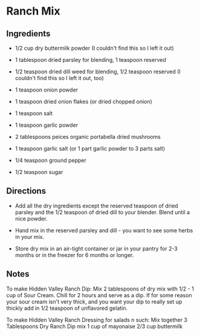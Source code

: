 Ranch Mix
=========


Ingredients
-----------

* 1/2 cup dry buttermilk powder (I couldn't find this so I left it out)

* 1 tablespoon dried parsley for blending, 1 teaspoon reserved

* 1/2 teaspoon dried dill weed for blending, 1/2 teaspoon reserved (I couldn't find this so I left it out, too)

* 1 teaspoon onion powder

* 1 teaspoon dried onion flakes (or dried chopped onion)

* 1 teaspoon salt

* 1 teaspoon garlic powder

* 2 tablespoons peices organic portabella dried mushrooms

* 1 teaspoon garlic salt (or 1 part garlic powder to 3 parts salt)

* 1/4 teaspoon ground pepper

* 1/2 teaspoon sugar



Directions
----------

* Add all the dry ingredients except the reserved teaspoon of dried parsley and the 1/2 teaspoon of dried dill to your blender. Blend until a nice powder.

* Hand mix in the reserved parsley and dill - you want to see some herbs in your mix.

* Store dry mix in an air-tight container or jar in your pantry for 2-3 months or in the freezer for 6 months or longer.


Notes
-----

To make Hidden Valley Ranch Dip:
Mix 2 tablespoons of dry mix with 1/2 - 1 cup of Sour Cream. Chill for 2 hours and serve as a dip. If for some reason your sour cream isn't very thick, and you want your dip to really set up thickly add in 1/2 teaspoon of unflavored gelatin.

To make Hidden Valley Ranch Dressing for salads n such:
Mix together
3 Tablespoons Dry Ranch Dip mix
1 cup of mayonaise
2/3 cup buttermilk

